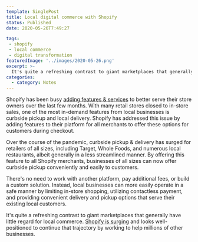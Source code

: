 ```yaml
---
template: SinglePost
title: Local digital commerce with Shopify
status: Published
date: 2020-05-26T7:49:27
tags:
 - shopify
 - local commerce
 - digital transformation
featuredImage: '../images/2020-05-26.png'
excerpt: >-
  It's quite a refreshing contrast to giant marketplaces that generally have little regard for local commerce. Shopify is surging now and looks well-positioned to continue that trajectory by working to help millions of other businesses.
categories:
  - category: Notes
---
```

Shopify has been busy [adding features & services](https://business.financialpost.com/technology/shopifys-tobias-lutke) to better serve their store owners over the last few months. With many retail stores closed to in-store sales, one of the most in-demand features from local businesses is curbside pickup and local delivery. Shopify has addressed this issue by adding features to their platform for all merchants to offer these options for customers during checkout.

Over the course of the pandemic, curbside pickup & delivery has surged for retailers of all sizes, including Target, Whole Foods, and numerous local restaurants, albeit generally in a less streamlined manner. By offering this feature to all Shopify merchants, businesses of all sizes can now offer curbside pickup conveniently and easily to customers.

There's no need to work with another platform, pay additional fees, or build a custom solution. Instead, local businesses can more easily operate in a safe manner by limiting in-store shopping, utilizing contactless payment, and providing convenient delivery and pickup options that serve their existing local customers.

It's quite a refreshing contrast to giant marketplaces that generally have little regard for local commerce. [Shopify is surging](https://ecomloop.com/posts/shopify-traffic-has-nearly-doubled-in-last-2-months/) and looks well-positioned to continue that trajectory by working to help millions of other businesses. 
